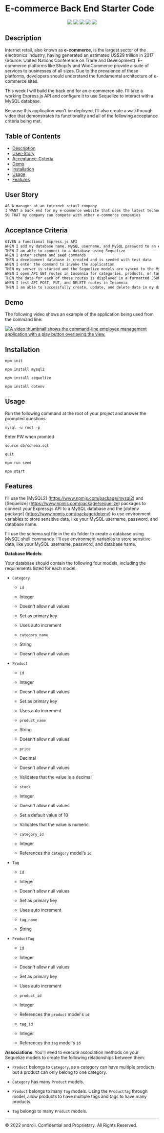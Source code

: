 # E-commerce Back End Starter Code

<p align="center">
    <img src="https://img.shields.io/badge/Javascript-yellow" />
    <img src="https://img.shields.io/badge/express-orange" />
    <img src="https://img.shields.io/badge/Sequelize-blue"  />
    <img src="https://img.shields.io/badge/mySQL-blue"  />
    <img src="https://img.shields.io/badge/dotenv-green" />
</p>

## Description

Internet retail, also known as **e-commerce**, is the largest sector of the electronics industry, having generated an estimated US$29 trillion in 2017 (Source: United Nations Conference on Trade and Development). E-commerce platforms like Shopify and WooCommerce provide a suite of services to businesses of all sizes. Due to the prevalence of these platforms, developers should understand the fundamental architecture of e-commerce sites.

This week I will build the back end for an e-commerce site. I’ll take a working Express.js API and configure it to use Sequelize to interact with a MySQL database.

Because this application won’t be deployed, I’ll also create a walkthrough video that demonstrates its functionality and all of the following acceptance criteria being met.

## Table of Contents

- [Description](#Description)
- [User-Story](#User-Story)
- [Acceptance-Criteria](#Acceptance-Criteria)
- [Demo](#Demo)
- [Installation](#Installation)
- [Usage](#Usage)
- [Features](#Features)

## User Story

```md
AS A manager at an internet retail company
I WANT a back end for my e-commerce website that uses the latest technologies
SO THAT my company can compete with other e-commerce companies
```

## Acceptance Criteria

```md
GIVEN a functional Express.js API
WHEN I add my database name, MySQL username, and MySQL password to an environment variable file
THEN I am able to connect to a database using Sequelize
WHEN I enter schema and seed commands
THEN a development database is created and is seeded with test data
WHEN I enter the command to invoke the application
THEN my server is started and the Sequelize models are synced to the MySQL database
WHEN I open API GET routes in Insomnia for categories, products, or tags
THEN the data for each of these routes is displayed in a formatted JSON
WHEN I test API POST, PUT, and DELETE routes in Insomnia
THEN I am able to successfully create, update, and delete data in my database
```

## Demo

The following video shows an example of the application being used from the command line:

[![A video thumbnail shows the command-line employee management application with a play button overlaying the view.](./Assets/12-sql-homework-video-thumbnail.png)](https://2u-20.wistia.com/medias/2lnle7xnpk)

## Installation

`npm init`

`npm install mysql2`

`npm install sequelize`

`npm install dotenv`

## Usage

Run the following command at the root of your project and answer the prompted questions:

`mysql -u root -p`

Enter PW when promted

`source db/schema.sql`

`quit`

`npm run seed`

`npm start`

## Features

I’ll use the [MySQL2] (https://www.npmjs.com/package/mysql2) and [Sequelize] (https://www.npmjs.com/package/sequelize) packages to connect your Express.js API to a MySQL database and the [dotenv package] (https://www.npmjs.com/package/dotenv) to use environment variables to store sensitive data, like your MySQL username, password, and database name.

I'll use the schema.sql file in the db folder to create a database using MySQL shell commands. I'll use environment variables to store sensitive data, like your MySQL username, password, and database name.

**Database Models**:

Your database should contain the following four models, including the requirements listed for each model:

- `Category`

  - `id`

  - Integer

  - Doesn't allow null values

  - Set as primary key

  - Uses auto increment

  - `category_name`

  - String

  - Doesn't allow null values

- `Product`

  - `id`

  - Integer

  - Doesn't allow null values

  - Set as primary key

  - Uses auto increment

  - `product_name`

  - String

  - Doesn't allow null values

  - `price`

  - Decimal

  - Doesn't allow null values

  - Validates that the value is a decimal

  - `stock`

  - Integer

  - Doesn't allow null values

  - Set a default value of 10

  - Validates that the value is numeric

  - `category_id`

  - Integer

  - References the `category` model's `id`

- `Tag`

  - `id`

  - Integer

  - Doesn't allow null values

  - Set as primary key

  - Uses auto increment

  - `tag_name`

  - String

- `ProductTag`

  - `id`

  - Integer

  - Doesn't allow null values

  - Set as primary key

  - Uses auto increment

  - `product_id`

  - Integer

  - References the `product` model's `id`

  - `tag_id`

  - Integer

  - References the `tag` model's `id`

**Associations**:
You'll need to execute association methods on your Sequelize models to create the following relationships between them:

- `Product` belongs to `Category`, as a category can have multiple products but a product can only belong to one category.

- `Category` has many `Product` models.

- `Product` belongs to many `Tag` models. Using the `ProductTag` through model, allow products to have multiple tags and tags to have many products.

- `Tag` belongs to many `Product` models.

---

© 2022 xndroli. Confidential and Proprietary. All Rights Reserved.
